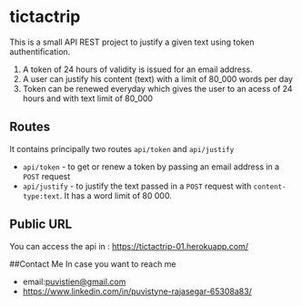 # tictactrip

This is a small API REST project to justify a given text using token authentification.

  1. A token of 24 hours of validity is issued for an email address.
  2. A user can justify his content (text) with a limit of 80_000 words per day
  3. Token can be renewed everyday which gives the user to an acess of 24 hours and with text limit of 80_000
  
## Routes
It contains principally two routes `api/token` and `api/justify`
  * `api/token` - to get or renew a token by passing an email address in a `POST` request  
  * `api/justify` - to justify the text passed in a `POST` request with `content-type:text`. It has a word limit of 80 000.

## Public URL 
You can access the api in : https://tictactrip-01.herokuapp.com/


##Contact Me
In case you want to reach me
  * email:puvistien@gmail.com
  * https://www.linkedin.com/in/puvistyne-rajasegar-65308a83/
